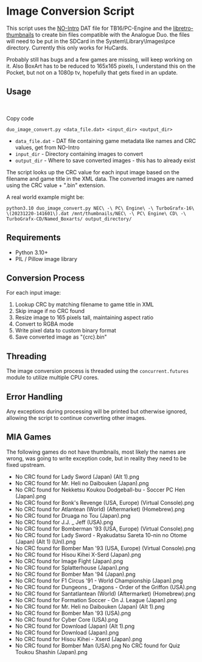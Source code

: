 # Image Conversion Script

This script uses the [NO-Intro](https://datomatic.no-intro.org) DAT file for TB16/PC-Engine and the [libretro-thumbnails](https://github.com/libretro-thumbnails/libretro-thumbnails) to create bin files compatible with the Analogue Duo.  the files will need to be put in the SDCard in the System\Library\Images\pce directory.  Currently this only works for HuCards.  

Probably still has bugs and a few games are missing, will keep working on it.  Also BoxArt has to be reduced to 165x165 pixels, I understand this on the Pocket, but not on a 1080p tv, hopefully that gets fixed in an update.

## Usage

&nbsp;

Copy code

`duo_image_convert.py <data_file.dat> <input_dir> <output_dir>`

- `data_file.dat` \- DAT file containing game metadata like names and CRC values, get from NO-Intro
- `input_dir` \- Directory containing images to convert
- `output_dir` \- Where to save converted images - this has to already exist

The script looks up the CRC value for each input image based on the filename and game title in the XML data. The converted images are named using the CRC value + ".bin" extension.

A real world example might be:

`python3.10 duo_image_convert.py NEC\ -\ PC\ Engine\ -\ TurboGrafx-16\ \(20231220-141601\).dat /mnt/thumbnails/NEC\ -\ PC\ Engine\ CD\ -\ TurboGrafx-CD/Named_Boxarts/ output_directory/`

## Requirements

- Python 3.10+
- PIL / Pillow image library

## Conversion Process

For each input image:

1.  Lookup CRC by matching filename to game title in XML
2.  Skip image if no CRC found
3.  Resize image to 165 pixels tall, maintaining aspect ratio
4.  Convert to RGBA mode
5.  Write pixel data to custom binary format
6.  Save converted image as "{crc}.bin"

## Threading

The image conversion process is threaded using the `concurrent.futures` module to utilize multiple CPU cores.

## Error Handling

Any exceptions during processing will be printed but otherwise ignored, allowing the script to continue converting other images.

## MIA Games

The following games do not have thumbnails, most likely the names are wrong, was going to write exception code, but in reality they need to be fixed upstream.

- No CRC found for Lady Sword (Japan) (Alt 1).png
- No CRC found for Mr. Heli no Daibouken (Japan).png
- No CRC found for Nekketsu Koukou Dodgeball-bu - Soccer PC Hen (Japan).png
- No CRC found for Bonk's Revenge (USA, Europe) (Virtual Console).png
- No CRC found for Atlantean (World) (Aftermarket) (Homebrew).png
- No CRC found for Druaga no Tou (Japan).png
- No CRC found for J.J. _ Jeff (USA).png
- No CRC found for Bomberman '93 (USA, Europe) (Virtual Console).png
- No CRC found for Lady Sword - Ryakudatsu Sareta 10-nin no Otome (Japan) (Alt 1) (Unl).png
- No CRC found for Bomber Man '93 (USA, Europe) (Virtual Console).png
- No CRC found for Hisou Kihei X-Serd (Japan).png
- No CRC found for Image Fight (Japan).png
- No CRC found for Splatterhouse (Japan).png
- No CRC found for Bomber Man '94 (Japan).png
- No CRC found for F1 Circus '91 - World Championship (Japan).png
- No CRC found for Dungeons _ Dragons - Order of the Griffon (USA).png
- No CRC found for Santatlantean (World) (Aftermarket) (Homebrew).png
- No CRC found for Formation Soccer - On J. League (Japan).png
- No CRC found for Mr. Heli no Daibouken (Japan) (Alt 1).png
- No CRC found for Bomber Man '93 (USA).png
- No CRC found for Cyber Core (USA).png
- No CRC found for Download (Japan) (Alt 1).png
- No CRC found for Download (Japan).png
- No CRC found for Hisou Kihei - Xserd (Japan).png
- No CRC found for Bomber Man (USA).png
No CRC found for Quiz Toukou Shashin (Japan).png
